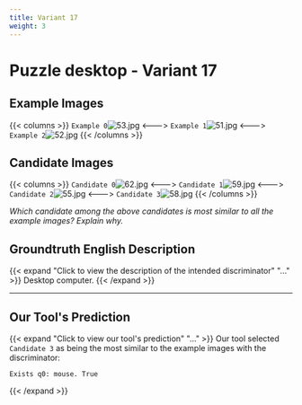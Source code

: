 ```yaml
---
title: Variant 17
weight: 3
---
```


# Puzzle desktop - Variant 17

## Example Images
{{< columns >}}
`Example 0`![53.jpg](/natscene_data/images/53.jpg)
<--->
`Example 1`![51.jpg](/natscene_data/images/51.jpg)
<--->
`Example 2`![52.jpg](/natscene_data/images/52.jpg)
{{< /columns >}}

## Candidate Images
{{< columns >}}
`Candidate 0`![62.jpg](/natscene_data/images/62.jpg)
<--->
`Candidate 1`![59.jpg](/natscene_data/images/59.jpg)
<--->
`Candidate 2`![55.jpg](/natscene_data/images/55.jpg)
<--->
`Candidate 3`![58.jpg](/natscene_data/images/58.jpg)
{{< /columns >}}

*Which candidate among the above candidates is most similar to all the example images? Explain why.*

## Groundtruth English Description

{{< expand "Click to view the description of the intended discriminator" "..." >}}
Desktop computer.
{{< /expand >}}

---



## Our Tool's Prediction

{{< expand "Click to view our tool's prediction" "..." >}}
Our tool selected `Candidate 3` as being the most similar to the example images with the discriminator:
```plaintext
Exists q0: mouse. True
```
{{< /expand >}}
